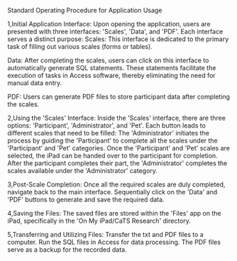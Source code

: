 Standard Operating Procedure for Application Usage

1,Initial Application Interface:
Upon opening the application, users are presented with three interfaces: 'Scales', 'Data', and 'PDF'. Each interface serves a distinct purpose:
Scales: This interface is dedicated to the primary task of filling out various scales (forms or tables).

Data: After completing the scales, users can click on this interface to automatically generate SQL statements. These statements facilitate the execution of tasks in Access software, thereby eliminating the need for manual data entry.

PDF: Users can generate PDF files to store participant data after completing the scales.

2,Using the 'Scales' Interface:
Inside the 'Scales' interface, there are three options: 'Participant', 'Administrator', and 'Pet'. Each button leads to different scales that need to be filled:
The 'Administrator' initiates the process by guiding the 'Participant' to complete all the scales under the 'Participant' and 'Pet' categories. Once the 'Participant' and 'Pet' scales are selected, the iPad can be handed over to the participant for completion.
After the participant completes their part, the 'Administrator' completes the scales available under the 'Administrator' category.

3,Post-Scale Completion:
Once all the required scales are duly completed, navigate back to the main interface. Sequentially click on the 'Data' and 'PDF' buttons to generate and save the required data.

4,Saving the Files:
The saved files are stored within the 'Files' app on the iPad, specifically in the 'On My iPad/CaTS Research' directory.

5,Transferring and Utilizing Files:
Transfer the txt and PDF files to a computer. Run the SQL files in Access for data processing. The PDF files serve as a backup for the recorded data.
